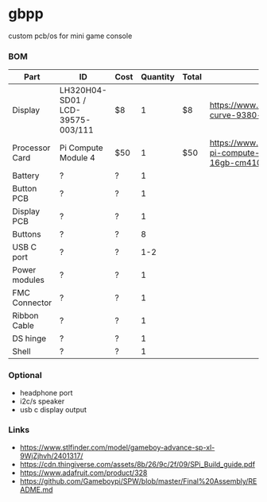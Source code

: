 # gbpp
custom pcb/os for mini game console

### BOM
| Part | ID | Cost | Quantity | Total | Link |
| ---- | -- | ---- | -------- | ---- | ---- |
| Display | LH320H04-SD01 / LCD-39575-003/111 | $8 | 1 | $8 | https://www.etradesupply.com/blackberry-curve-9380-lcd-screen.html |
| Processor Card | Pi Compute Module 4 | $50 | 1 | $50 | https://www.pishop.us/product/raspberry-pi-compute-module-4-wireless-2gb-16gb-cm4102016/ |
| Battery | ? | ? | 1 |
| Button PCB | ? | ? | 1 |
| Display PCB | ? | ? | 1 |
| Buttons | ? | ? | 8 |
| USB C port | ? | ? | 1-2 |
| Power modules | ? | ? | 1 |
| FMC Connector | ? | ? | 1 |
| Ribbon Cable | ? | ? | 1 |
| DS hinge | ? | ? | 1 |
| Shell | ? | ? | 1 |

### Optional
- headphone port
- i2c/s speaker
- usb c display output

### Links
- https://www.stlfinder.com/model/gameboy-advance-sp-xl-9WjZjhvh/2401317/
- https://cdn.thingiverse.com/assets/8b/26/9c/2f/09/SPi_Build_guide.pdf
- https://www.adafruit.com/product/328
- https://github.com/Gameboypi/SPW/blob/master/Final%20Assembly/README.md
